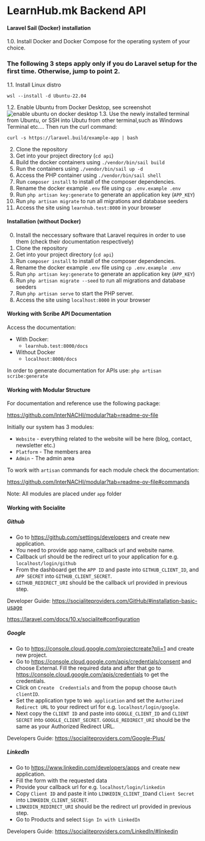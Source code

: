 # LearnHub.mk Backend API

#### Laravel Sail (Docker) installation
1.0. Install Docker and Docker Compose for the operating system of your choice.
### The following 3 steps apply only if you do Laravel setup for the first time. Otherwise, jump to point 2.
  1.1. Install Linux distro
    
    wsl --install -d Ubuntu-22.04
        
  1.2. Enable Ubuntu from Docker Desktop, see screenshot
  ![enable ubuntu on docker desktop](https://i.postimg.cc/vYZRKKfL/docker-desktop-ubuntu-enable.jpg)
  1.3. Use the newly installed terminal from Ubuntu, or SSH into Ubutu from other terminal,such as Windows Terminal etc....
   Then run the curl command:

    curl -s https://laravel.build/example-app | bash

2. Clone the repository
3. Get into your project directory (`cd api`)
4. Build the docker containers using `./vendor/bin/sail build`
5. Run the containers using `./vendor/bin/sail up -d`
6. Access the PHP container using `./vendor/bin/sail shell`
7. Run `composer install` to install of the composer dependencies.
8. Rename the docker example `.env` file using `cp .env.example .env`
9. Run `php artisan key:generate` to generate an application key (`APP_KEY`)
10. Run `php artisan migrate` to run all migrations and database seeders
11. Access the site using `learnhub.test:8000` in your browser

#### Installation (without Docker)
0. Install the neccessary software that Laravel requires in order to use them (check their documentation respectively)
1. Clone the repository
2. Get into your project directory (`cd api`)
3. Run `composer install` to install of the composer dependencies.
4. Rename the docker example `.env` file using `cp .env.example .env`
5. Run `php artisan key:generate` to generate an application key (`APP_KEY`)
6. Run `php artisan migrate --seed` to run all migrations and database seeders
7. Run `php artisan serve` to start the PHP server.
8. Access the site using `localhost:8000` in your browser


#### Working with Scribe API Documentation

Access the documentation:

- With Docker:
  - `learnhub.test:8000/docs`
- Without Docker
  - `localhost:8000/docs`

In order to generate documentation for APIs use: `php artisan scribe:generate`

#### Working with Modular Structure

For documentation and reference use the following package:

https://github.com/InterNACHI/modular?tab=readme-ov-file

Initially our system has 3 modules:
- `Website` - everything related to the website will be here (blog, contact, newsletter etc.)
- `Platform` - The members area
- `Admin` - The admin area

To work with `artisan` commands for each module check the documentation:

https://github.com/InterNACHI/modular?tab=readme-ov-file#commands

Note: All modules are placed under `app` folder
#### Working with Socialite 

##### Github

- Go to https://github.com/settings/developers and create new application. 
- You need to provide app name, callback url and website name. 
- Callback url should be the redirect url to your application for e.g. `localhost/login/github`
- From the dashboard get the `APP ID` and paste into `GITHUB_CLIENT_ID`, and `APP SECRET` into `GITHUB_CLIENT_SECRET`. 
- `GITHUB_REDIRECT_URI` should be the callback url provided in previous step. 

Developer Guide:
https://socialiteproviders.com/GitHub/#installation-basic-usage

https://laravel.com/docs/10.x/socialite#configuration

##### Google

- Go to https://console.cloud.google.com/projectcreate?pli=1 and create new project. 
- Go to  https://console.cloud.google.com/apis/credentials/consent and choose External. Fill the required data and 
after that go to https://console.cloud.google.com/apis/credentials to get the credentials. 
- Click on `Create 
Credentials` and from the popup choose `OAuth clientID`. 
- Set the application type to `Web application` and set the 
`Authorized Redirect URL` to your redirect url for e.g. `localhost/login/google`. 
- Next copy the `CLIENT ID` and 
paste into `GOOGLE_CLIENT_ID` and `CLIENT SECRET` into `GOOGLE_CLIENT_SECRET`. `GOOGLE_REDIRECT_URI` should be the 
same as your Authorized Redirect URL. 

Developers Guide:
https://socialiteproviders.com/Google-Plus/

##### LinkedIn

- Go to https://www.linkedin.com/developers/apps and create new application.
- Fill the form with the requested data
- Provide your callback url for e.g. `localhost/login/linkedin`
- Copy `Client ID` and paste it into `LINKEDIN_CLIENT_ID`and `Client Secret` into `LINKEDIN_CLIENT_SECRET`.
- `LINKEDIN_REDIRECT_URI` should be the redirect url provided in previous step.
- Go to Products and select `Sign In with LinkedIn`

Developers Guide:
https://socialiteproviders.com/LinkedIn/#linkedin


